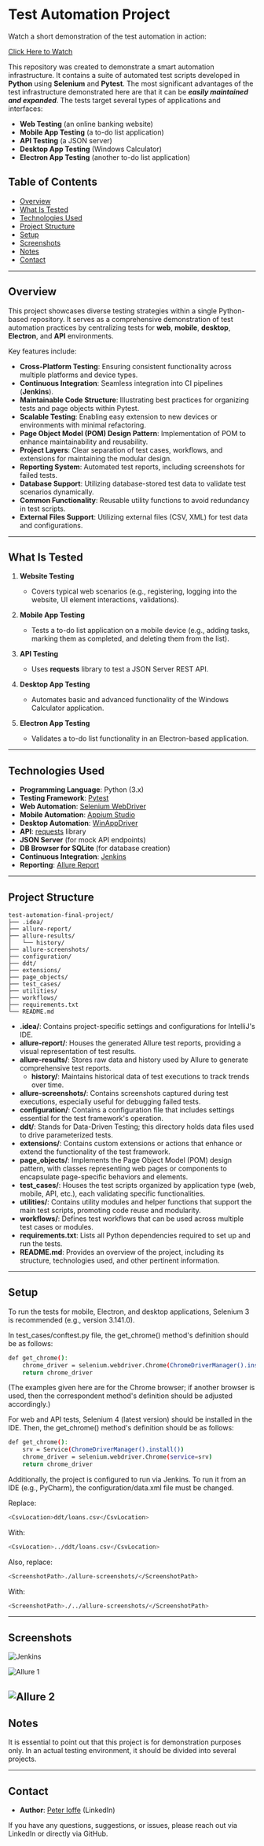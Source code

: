 # Test Automation Project

Watch a short demonstration of the test automation in action:

[Click Here to Watch](https://drive.google.com/file/d/1YmE0BgZo6B0KAzLQtwiOnZrG2vYv87gx/view?usp=sharing)

This repository was created to demonstrate a smart automation infrastructure. It contains a suite of automated test scripts developed in **Python** using **Selenium** and **Pytest**. The most significant advantages of the test infrastructure demonstrated here are that it can be ***easily maintained and expanded***. The tests target several types of applications and interfaces:

- **Web Testing** (an online banking website)
- **Mobile App Testing** (a to-do list application)
- **API Testing** (a JSON server)
- **Desktop App Testing** (Windows Calculator)
- **Electron App Testing** (another to-do list application)

## Table of Contents

- [Overview](#overview)
- [What Is Tested](#what-is-tested)
- [Technologies Used](#technologies-used)
- [Project Structure](#project-structure)
- [Setup](#setup)
- [Screenshots](#screenshots)
- [Notes](#notes)
- [Contact](#contact)

---

## Overview

This project showcases diverse testing strategies within a single Python-based repository. It serves as a comprehensive demonstration of test automation practices by centralizing tests for **web**, **mobile**, **desktop**, **Electron**, and **API** environments.

Key features include:
- **Cross-Platform Testing**: Ensuring consistent functionality across multiple platforms and device types.
- **Continuous Integration**: Seamless integration into CI pipelines (**Jenkins**).
- **Maintainable Code Structure**: Illustrating best practices for organizing tests and page objects within Pytest.  
- **Scalable Testing**: Enabling easy extension to new devices or environments with minimal refactoring.
- **Page Object Model (POM) Design Pattern**: Implementation of POM to enhance maintainability and reusability.
- **Project Layers**: Clear separation of test cases, workflows, and extensions for maintaining the modular design.
- **Reporting System**: Automated test reports, including screenshots for failed tests.
- **Database Support**: Utilizing database-stored test data to validate test scenarios dynamically.
- **Common Functionality**: Reusable utility functions to avoid redundancy in test scripts.
- **External Files Support**: Utilizing external files (CSV, XML) for test data and configurations.
---

## What Is Tested

1. **Website Testing**  
   - Covers typical web scenarios (e.g., registering, logging into the website, UI element interactions, validations).

2. **Mobile App Testing**  
   - Tests a to-do list application on a mobile device (e.g., adding tasks, marking them as completed, and deleting them from the list).

3. **API Testing**  
   - Uses **requests** library to test a JSON Server REST API.

4. **Desktop App Testing**  
   - Automates basic and advanced functionality of the Windows Calculator application.

5. **Electron App Testing**  
   - Validates a to-do list functionality in an Electron-based application.

---

## Technologies Used

- **Programming Language**: Python (3.x)  
- **Testing Framework**: [Pytest](https://docs.pytest.org/en/stable/)  
- **Web Automation**: [Selenium WebDriver](https://www.selenium.dev/)  
- **Mobile Automation**: [Appium Studio](https://digital.ai/products/continuous-testing/appium-studio/free-trial/)
- **Desktop Automation**: [WinAppDriver](https://github.com/microsoft/WinAppDriver)
- **API**: [requests](https://pypi.org/project/requests/) library
- **JSON Server** (for mock API endpoints)
- **DB Browser for SQLite** (for database creation)
- **Continuous Integration**: [Jenkins](https://www.jenkins.io/)
- **Reporting**: [Allure Report](https://allurereport.org/)

---

## Project Structure

```
test-automation-final-project/
├── .idea/
├── allure-report/
├── allure-results/
│   └── history/
├── allure-screenshots/
├── configuration/
├── ddt/
├── extensions/
├── page_objects/
├── test_cases/
├── utilities/
├── workflows/
├── requirements.txt
└── README.md
```

- **.idea/**: Contains project-specific settings and configurations for IntelliJ's IDE.
- **allure-report/**: Houses the generated Allure test reports, providing a visual representation of test results.
- **allure-results/**: Stores raw data and history used by Allure to generate comprehensive test reports.
  - **history/**: Maintains historical data of test executions to track trends over time.
- **allure-screenshots/**: Contains screenshots captured during test executions, especially useful for debugging failed tests.
- **configuration/**: Contains a configuration file that includes settings essential for the test framework's operation.
- **ddt/**: Stands for Data-Driven Testing; this directory holds data files used to drive parameterized tests.
- **extensions/**: Contains custom extensions or actions that enhance or extend the functionality of the test framework.
- **page_objects/**: Implements the Page Object Model (POM) design pattern, with classes representing web pages or components to encapsulate page-specific behaviors and elements.
- **test_cases/**: Houses the test scripts organized by application type (web, mobile, API, etc.), each validating specific functionalities.
- **utilities/**: Contains utility modules and helper functions that support the main test scripts, promoting code reuse and modularity.
- **workflows/**: Defines test workflows that can be used across multiple test cases or modules.
- **requirements.txt**: Lists all Python dependencies required to set up and run the tests.
- **README.md**: Provides an overview of the project, including its structure, technologies used, and other pertinent information.

---

## Setup

To run the tests for mobile, Electron, and desktop applications, Selenium 3 is recommended (e.g., version 3.141.0).

In test_cases/conftest.py file, the get_chrome() method's definition should be as follows:
~~~bash
def get_chrome():
    chrome_driver = selenium.webdriver.Chrome(ChromeDriverManager().install())
    return chrome_driver
~~~

(The examples given here are for the Chrome browser; if another browser is used, then the correspondent method's definition should be adjusted accordingly.)

For web and API tests, Selenium 4 (latest version) should be installed in the IDE. Then, the get_chrome() method's definition should be as follows:
~~~bash
def get_chrome():
    srv = Service(ChromeDriverManager().install())
    chrome_driver = selenium.webdriver.Chrome(service=srv)
    return chrome_driver
~~~

Additionally, the project is configured to run via Jenkins. To run it from an IDE (e.g., PyCharm), the configuration/data.xml file must be changed.

Replace:
~~~bash
<CsvLocation>ddt/loans.csv</CsvLocation>
~~~
With:
~~~bash
<CsvLocation>../ddt/loans.csv</CsvLocation>
~~~

Also, replace:
~~~bash
<ScreenshotPath>./allure-screenshots/</ScreenshotPath>
~~~
With:
~~~bash
<ScreenshotPath>./../allure-screenshots/</ScreenshotPath>
~~~
---
## Screenshots
![Jenkins](https://imgur.com/tohC42S.png)

![Allure 1](https://imgur.com/5hq4xwp.png)

![Allure 2](https://imgur.com/FWt9B89.png)
---
## Notes
It is essential to point out that this project is for demonstration purposes only. In an actual testing environment, it should be divided into several projects.

---
## Contact

- **Author**: [Peter Ioffe](https://www.linkedin.com/in/peterioffe/) (LinkedIn)

If you have any questions, suggestions, or issues, please reach out via LinkedIn or directly via GitHub.
